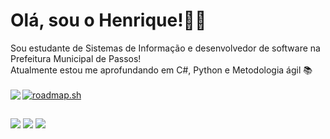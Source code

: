 <h1>Olá, sou o Henrique!👋🏽</h1>
Sou estudante de Sistemas de Informação e desenvolvedor de software na Prefeitura Municipal de Passos!
<br>Atualmente estou me aprofundando em C#, Python e Metodologia ágil 📚
<br><br>
<div>
  <a href="https://github.com/menezesho">
  <a href="https://roadmap.sh"><img src="https://api.roadmap.sh/v1-badge/wide/6578ab095145316d25f475d4?variant=dark&roadmaps=sql%2Cflutter%2Cjavascript%2Cpython" alt="roadmap.sh"/></a>
  <img align="left" src="https://github-readme-stats.vercel.app/api/top-langs/?username=menezesho&layout=compact&langs_count=7&theme=dracula"/>
</div>

##

<div> 
  <a href="https://instagram.com/menezesh.o" target="_blank"><img src="https://img.shields.io/badge/-Instagram-%23E4405F?style=for-the-badge&logo=instagram&logoColor=white" target="_blank"></a>
  <a href="https://www.linkedin.com/in/henrique-menezes-175bb2216" target="_blank"><img src="https://img.shields.io/badge/-LinkedIn-%230077B5?style=for-the-badge&logo=linkedin&logoColor=white" target="_blank"></a>  
  <a href = "mailto:henryyquemenezes@gmail.com" target="_blank"><img src="https://img.shields.io/badge/-Gmail-%23333?style=for-the-badge&logo=gmail&logoColor=white" target="_blank"></a>
</div>
